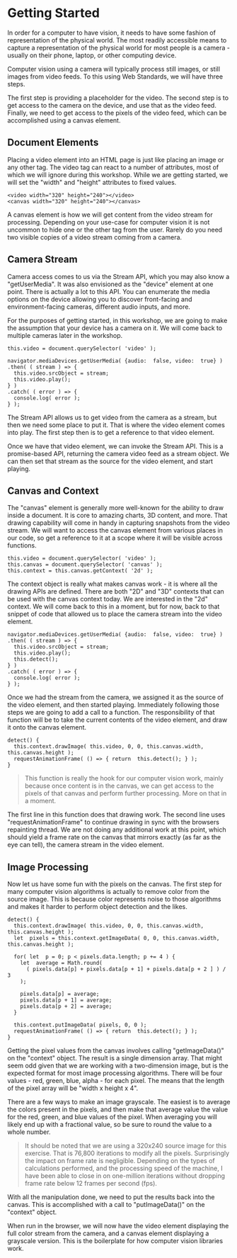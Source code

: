 ﻿# Getting Started

In order for a computer to have vision, it needs to have some fashion of representation of the physical world. The most readily accessible means to capture a representation of the physical world for most people is a camera - usually on their phone, laptop, or other computing device.

Computer vision using a camera will typically process still images, or still images from video feeds. To this using Web Standards, we will have three steps. 

The first step is providing a placeholder for the video. The second step is to get access to the camera on the device, and use that as the video feed. Finally, we need to get access to the pixels of the video feed, which can be accomplished using a canvas element.

## Document Elements

Placing a video element into an HTML page is just like placing an image or any other tag. The video tag can react to a number of attributes, most of which we will ignore during this workshop. While we are getting started, we will set the "width" and "height" attributes to fixed values.

    <video width="320" height="240"></video>
    <canvas width="320" height="240"></canvas>

A canvas element is how we will get content from the video stream for processing. Depending on your use-case for computer vision it is not uncommon to hide one or the other tag from the user. Rarely do you need two visible copies of a video stream coming from a camera.

## Camera Stream

Camera access comes to us via the Stream API, which you may also know a "getUserMedia". It was also envisioned as the "device" element at one point. There is actually a lot to this API. You can enumerate the media options on the device allowing you to discover front-facing and environment-facing cameras, different audio inputs, and more.

For the purposes of getting started, in this workshop, we are going to make the assumption that your device has a camera on it. We will come back to multiple cameras later in the workshop.

    this.video = document.querySelector( 'video' );
    
    navigator.mediaDevices.getUserMedia( {audio:  false, video:  true} )
    .then( ( stream ) => {
      this.video.srcObject = stream;
      this.video.play();
    } )
    .catch( ( error ) => {
      console.log( error );
    } );

The Stream API allows us to get video from the camera as a stream, but then we need some place to put it. That is where the video element comes into play. The first step then is to get a reference to that video element.

Once we have that video element, we can invoke the Stream API. This is a promise-based API, returning the camera video feed as a stream object. We can then set that stream as the source for the video element, and start playing.

## Canvas and Context

The "canvas" element is generally more well-known for the ability to draw inside a document. It is core to amazing charts, 3D content, and more. That drawing capability will come in handy in capturing snapshots from the video stream. We will want to access the canvas element from various places in our code, so get a reference to it at a scope where it will be visible across functions.

	this.video = document.querySelector( 'video' );
	this.canvas = document.querySelector( 'canvas' );
	this.context = this.canvas.getContext( '2d' );
	
The context object is really what makes canvas work - it is where all the drawing APIs are defined. There are both "2D" and "3D" contexts that can be used with the canvas context today. We are interested in the "2d" context. We will come back to this in a moment, but for now, back to that snippet of code that allowed us to place the camera stream into the video element.

    navigator.mediaDevices.getUserMedia( {audio:  false, video:  true} )
    .then( ( stream ) => {
      this.video.srcObject = stream;
      this.video.play();
      this.detect();
    } )
    .catch( ( error ) => {
      console.log( error );
    } );

Once we had the stream from the camera, we assigned it as the source of the video element, and then started playing. Immediately following those steps we are going to add a call to a function. The responsibility of that function will be to take the current contents of the video element, and draw it onto the canvas element.

    detect() {
      this.context.drawImage( this.video, 0, 0, this.canvas.width, this.canvas.height );
      requestAnimationFrame( () => { return  this.detect(); } );
    }

> This function is really the hook for our computer vision work, mainly because once content is in the canvas, we can get access to the pixels of that canvas and perform further processing. More on that in a moment.

The first line in this function does that drawing work. The second line uses "requestAnimationFrame" to continue drawing in sync with the browsers repainting thread. We are not doing any additional work at this point, which should yield a frame rate on the canvas that mirrors exactly (as far as the eye can tell), the camera stream in the video element.

## Image Processing

Now let us have some fun with the pixels on the canvas. The first step for many computer vision algorithms is actually to remove color from the source image. This is because color represents noise to those algorithms and makes it harder to perform object detection and the likes. 

    detect() {
      this.context.drawImage( this.video, 0, 0, this.canvas.width, this.canvas.height );
      let  pixels = this.context.getImageData( 0, 0, this.canvas.width, this.canvas.height );
      
      for( let  p = 0; p < pixels.data.length; p += 4 ) {
        let  average = Math.round( 
          ( pixels.data[p] + pixels.data[p + 1] + pixels.data[p + 2 ] ) / 3 
        );
        
        pixels.data[p] = average;
        pixels.data[p + 1] = average;
        pixels.data[p + 2] = average;
      }
      
      this.context.putImageData( pixels, 0, 0 );
      requestAnimationFrame( () => { return  this.detect(); } );
    }

Getting the pixel values from the canvas involves calling "getImageData()" on the "context" object. The result is a single dimension array. That might seem odd given that we are working with a two-dimension image, but is the expected format for most image processing algorithms. There will be four values - red, green, blue, alpha - for each pixel. The means that the length of the pixel array will be "width x height x 4".

There are a few ways to make an image grayscale. The easiest is to average the colors present in the pixels, and then make that average value the value for the red, green, and blue values of the pixel. When averaging you will likely end up with a fractional value, so be sure to round the value to a whole number.

> It should be noted that we are using a 320x240 source image for this exercise. That is 76,800 iterations to modify all the pixels. Surprisingly the impact on frame rate is negligible. Depending on the types of calculations performed, and the processing speed of the machine, I have been able to close in on one-million iterations without dropping frame rate below 12 frames per second (fps).

With all the manipulation done, we need to put the results back into the canvas. This is accomplished with a call to "putImageData()" on the "context" object.

When run in the browser, we will now have the video element displaying the full color stream from the camera, and a canvas element displaying a grayscale version. This is the boilerplate for how computer vision libraries work.


